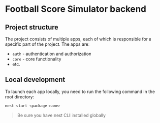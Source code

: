 # Football Score Simulator backend

## Project structure

The project consists of multiple apps, each of which is responsible for a specific part of the project. The apps are:
- `auth` - authentication and authorization
- `core` - core functionality
- etc.

## Local development

To launch each app locally, you need to run the following command in the root directory:
```bash
nest start <package-name>
```

> Be sure you have nest CLI installed globally


